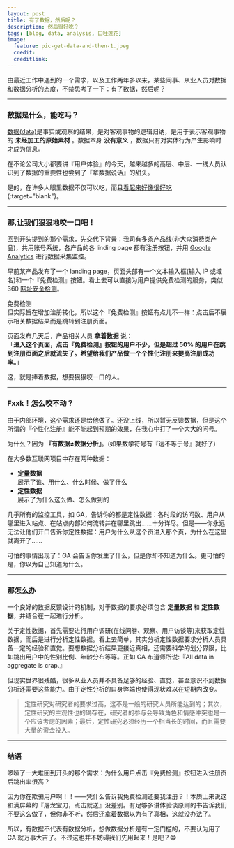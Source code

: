```yaml
---
layout: post
title: 有了数据，然后呢？
description: 然后很好吃？
tags: [blog, data, analysis, 口吐莲花]
image:
  feature: pic-get-data-and-then-1.jpeg
  credit:
  creditlink:
---
```


由最近工作中遇到的一个需求，以及工作两年多以来，某些同事、从业人员对数据和数据分析的态度，不禁思考了一下：有了数据，然后呢？

---

### 数据是什么，能吃吗？
[数据(data)](http://baike.baidu.com/link?url=CiMOxxmMmeh2G9jNzTrcMAps5z-JYiH8CeZQbEUUpl9ssu8KvJtUkqz3efPQqg0tfwhvEPACzTc_xi9t_NaPh3uFyCALqF942WIMN7KikOG)是事实或观察的结果，是对客观事物的逻辑归纳，是用于表示客观事物的 **未经加工的原始素材** 。数据本身 **没有意义** ，数据只有对实体行为产生影响时才成为信息。

在不论公司大小都要讲『用户体验』的今天，越来越多的高层、中层、一线人员认识到了数据的重要性也尝到了『拿数据说话』的甜头。

是的，在许多人眼里数据不仅可以吃，而且[看起来好像很好吃](http://movie.douban.com/subject/4848115/){:target="blank"}。

---

### 那,让我们狠狠地咬一口吧！
回到开头提到的那个需求，先交代下背景：我司有多条产品线(非大众消费类产品)，共用账号系统，各产品的各 linding page 都有注册按钮，并用 [Google Analytics](https://www.google.com/analytics/) 进行数据采集监控。

早前某产品发布了一个 landing page，页面头部有一个文本输入框(输入 IP 或域名)和一个『免费检测』按钮。看上去可以直接为用户提供免费检测的服务，类似 360 [网址安全检测](http://webscan.360.cn/)。
<div markdown="0"><a class="btn btn-info">免费检测</a></div>
但实际旨在增加注册转化，所以这个『免费检测』按钮有点儿不一样：点击后不展示相关数据结果而是跳转到注册页面。

页面发布几天后，产品相关人员 **拿着数据** 说：
<br>「**进入这个页面，点击『免费检测』按钮的用户不少，但是超过 50% 的用户在跳到注册页面之后就流失了。希望给我们产品做一个个性化注册来提高注册成功率。**」

这，就是捧着数据，想要狠狠咬一口的人。

---

### Fxxk！怎么咬不动？
由于内部环境，这个需求还是给他做了。还没上线，所以暂无反馈数据，但是这个所谓的『个性化注册』能不能起到预期的效果，在我心中打了一个大大的问号。

为什么？因为 **『有数据≠数据分析』**。(如果数学符号有『远不等于号』就好了)

在大多数互联网项目中存在两种数据：

- **定量数据**
<br>展示了谁、用什么、什么时候、做了什么
- **定性数据**
<br>展示了为什么这么做、怎么做到的

几乎所有的监控工具，如 GA，告诉你的都是定性数据：各时段的访问数、用户从哪里进入站点、在站点内部如何流转并在哪里跳出……十分详尽。但是——你永远无法让他们开口告诉你定性数据：用户为什么从这个页进入那个页，为什么在这里就离开了……

可怕的事情出现了：GA 会告诉你发生了什么，但是你却不知道为什么。更可怕的是，你以为自己知道为什么。

---

### 那怎么办
一个良好的数据反馈设计的机制，对于数据的要求必须包含 **定量数据** 和 **定性数据**，并结合在一起进行分析。

关于定性数据，首先需要进行用户调研(在线问卷、观察、用户访谈等)来获取定性数据，而后是进行分析定性数据。看上去简单，其实分析定性数据要求分析人员具备一定的经验和直觉。要想数据分析结果更接近真相，还需要科学的划分界限，比如跳出用户中的性别比例、年龄分布等等。正如 GA 布道师所说:『All data in aggregate is crap.』

但现实世界很残酷，很多从业人员并不具备足够的经验、直觉，甚至意识不到数据分析还需要这些能力。由于定性分析的自身弊端也使得现状难以在短期内改变。

>定性研究对研究者的要求过高，这不是一般的研究人员所能达到的；其次，定性研究的主观性也的确存在，研究者的参与会导致角色和情感冲突也是一个应该考虑的因素；最后，定性研究必须经历一个相当长的时间，而且需要大量的资金投入。

---

### 结语
啰嗦了一大堆回到开头的那个需求：为什么用户点击『免费检测』按钮进入注册页后跳出率很高？

因为你在欺骗用户啊！！——凭什么告诉我免费检测还要我注册？！本质上来说这和满屏幕的『屠龙宝刀，点击就送』没差别。有足够多讲体验谈原则的书告诉我们不要这么做了，但你非不听，然后还拿着数据以为有了真相，这就没办法了。

所以，有数据不代表有数据分析，想做数据分析是有一定门槛的，不要认为用了 GA 就万事大吉了。不过这也并不妨碍我们先用起来！是吧？😁
